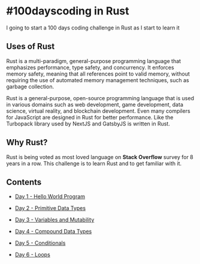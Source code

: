 # #100dayscoding in Rust

I going to start a 100 days coding challenge in Rust as I start to learn it

## Uses of Rust

Rust is a multi-paradigm, general-purpose programming language that emphasizes performance, type safety, and concurrency. It enforces memory safety, meaning that all references point to valid memory, without requiring the use of automated memory management techniques, such as garbage collection.

Rust is a general-purpose, open-source programming language that is used in various domains such as web development, game development, data science, virtual reality, and blockchain development. Even many compilers for JavaScript are designed in Rust for better performance. Like the Turbopack library used by NextJS and GatsbyJS is written in Rust.

## Why Rust?

Rust is being voted as most loved language on **Stack Overflow** survey for 8 years in a row. This challenge is to learn Rust and to get familiar with it.

## Contents

- [Day 1 - Hello World Program](https://github.com/Aniket200-ind/100dayscoding/tree/main/day1)

- [Day 2 - Primitive Data Types](https://github.com/Aniket200-ind/100dayscoding/tree/main/day2)

- [Day 3 - Variables and Mutability](https://github.com/Aniket200-ind/100dayscoding/tree/main/day3)

- [Day 4 - Compound Data Types](https://github.com/Aniket200-ind/100dayscoding/tree/main/day4)

- [Day 5 - Conditionals](https://github.com/Aniket200-ind/100dayscoding/tree/main/day5)

- [Day 6 - Loops](https://github.com/Aniket200-ind/100dayscoding/tree/main/day6)
